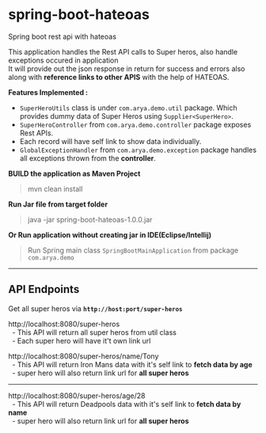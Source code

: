 # spring-boot-hateoas
Spring boot rest api with hateoas 


This application handles the Rest API calls to Super heros, also handle exceptions occured in application<br>
It will provide out the json response in return for success and errors also along with **reference links to other APIS** with the help of HATEOAS.

<b> Features Implemented : </b>

* `SuperHeroUtils` class is under `com.arya.demo.util` package. Which provides dummy data of Super Heros using `Supplier<SuperHero>`.
* `SuperHeroController` from `com.arya.demo.controller` package exposes Rest APIs.
* Each record will have self link to show data individually.
* `GlobalExceptionHandler` from `com.arya.demo.exception` package handles all exceptions thrown from the **controller**.

<strong> BUILD the application as Maven Project </strong>

> mvn clean install

<strong> Run Jar file from target folder </strong>

> java -jar spring-boot-hateoas-1.0.0.jar

<strong> Or Run application without creating jar in IDE(Eclipse/Intellij) </strong>

> Run Spring main class `SpringBootMainApplication` from package `com.arya.demo`

---------------------------------------------------------
## API Endpoints
Get all super heros via **`http://host:port/super-heros`**

http://localhost:8080/super-heros</br>
&nbsp;&nbsp;- This API will return all super heros from util class</br>
&nbsp;&nbsp;- Each super hero will have it't own link url</br>


http://localhost:8080/super-heros/name/Tony</br>
&nbsp;&nbsp;- This API will return Iron Mans data with it's self link to **fetch data by age**</br>
&nbsp;&nbsp;- super hero will also return link url for **all super heros**</br>


-------------------------------------------------------------
http://localhost:8080/super-heros/age/28</br>
&nbsp;&nbsp;- This API will return Deadpools data with it's self link to **fetch data by name**</br>
&nbsp;&nbsp;- super hero will also return link url for **all super heros**</br>


